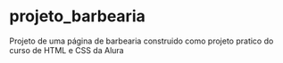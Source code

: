 # projeto_barbearia
 Projeto de uma página de barbearia construido como projeto pratico do curso de HTML e CSS da Alura
